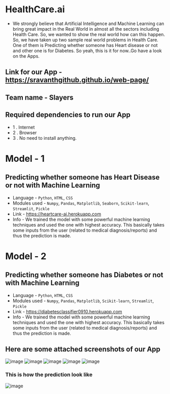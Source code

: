 # HealthCare.ai

* We strongly believe that Artificial Intelligence and Machine Learning can bring great impact in the Real World in almost all the sectors including Health Care. So, we wanted to show the real world how can this happen. So, we have taken up two sample real world problems in Health Care. One of them is Predicting whether someone has Heart disease or not and other one is for Diabetes. So yeah, this is it for now..Go have a look on the Apps.

## Link for our App - https://sravanthgithub.github.io/web-page/

## Team name -  Slayers

## Required dependencies to run our App 
* 1 . Internet
* 2 . Browser
* 3 . No need to install anything.

# Model - 1
## Predicting whether someone has Heart Disease or not with Machine Learning
* Language - `Python`, `HTML`, `CSS`
* Modules used - `Numpy`, `Pandas`, `Matplotlib`, `Seaborn`, `Scikit-learn`, `Streamlit`, `Pickle`
* Link - https://heartcare-ai.herokuapp.com
* Info - We trained the model with some powerful machine learning techniques and used the one with highest accuracy. This basically takes some inputs from the user (related to medical diagnosis/reports) and thus the prediction is made.

# Model - 2
## Predicting whether someone has Diabetes or not with Machine Learning
* Language - `Python`, `HTML`, `CSS`
* Modules used - `Numpy`, `Pandas`, `Matplotlib`, `Scikit-learn`, `Streamlit`, `Pickle`
* Link - https://diabetesclassifier0910.herokuapp.com
* Info - We trained the model with some powerful machine learning techniques and used the one with highest accuracy. This basically takes some inputs from the user (related to medical diagnosis/reports) and thus the prediction is made.

## Here are some attached screenshots of our App

![image](https://user-images.githubusercontent.com/77894804/139586630-5bff6f04-7a0e-4938-a218-bacf27420cc0.png)
![image](https://user-images.githubusercontent.com/77894804/139586830-4ec2b54a-8bfb-4752-bc80-d73bf9212906.png)
![image](https://user-images.githubusercontent.com/77894804/139589288-29974936-4ee0-4cf7-a281-25f0e2e00280.png)
![image](https://user-images.githubusercontent.com/77894804/139586847-d7ee4fe9-98d2-45e2-a158-b193681bfbca.png)
![image](https://user-images.githubusercontent.com/77894804/139586916-af4d9b73-e14b-40c6-b4c8-662c05700d66.png)



### This is how the prediction look like
![image](https://user-images.githubusercontent.com/77894804/139586902-ea0cf97d-26f0-4d69-961a-084cdbd101d8.png)



